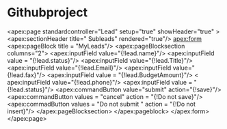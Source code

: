 # Githubproject
<apex:page standardcontroller="Lead" setup="true" showHeader="true"  >
   <apex:sectionHeader title=" Subleads" rendered="true"/>
    <apex:form>
    <apex:pageBlock title = "MyLeads"/>
       <apex:pageBlocksection columns="2">
         <apex:inputField value="{!lead.name}"/>
         <apex:inputField value = "{!lead.status}"/>
            <apex:inputField value="{!lead.Title}"/> 
              <apex:inputField value="{!lead.Email}"/>
                <apex:inputField value="{!lead.fax}"/>
                <apex:inputField value = "{!lead.BudgetAmount}"/>
                    < apex:inputField value="{!lead.phone}"/>
                         <apex:inputField value = "{!lead.status}"/>
                                  <apex:commandButton value="submit" action="{!save}"/>
                                                <apex:commandButton values = "cancel" action = "{!Do not save}"/>
                                                   <apex:commadButton values = "Do not submit " action = "{!Do not insert}"/>
             </apex:pageBlocksection>
         </apex:pageblock>
  </apex:form>
 </apex:page>
